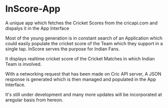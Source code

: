 # InScore-App
A unique app which fetches the Cricket Scores from the cricapi.com and dispalys it in the App Interface

Most of the young generation is in constant search of an Application which could easily populate the cricket score of the Team which they support in a single tap.
InScore serves the purpose for Indian Fans.

It displays realtime cricket score of the Cricket Matches in which Indian Team is involved.

With a networking request that has been made on Cric API server, A JSON response is generated which is then managed and populated in the App Interface.

It's still under development and many more updates will be incorporated at aregular basis from hereon.
